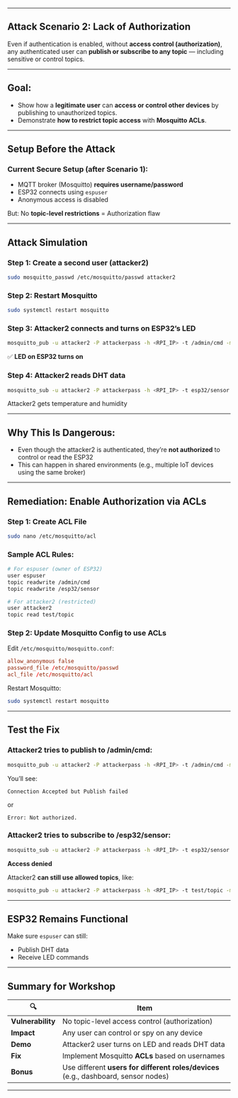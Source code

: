 

---

##  Attack Scenario 2: **Lack of Authorization**

Even if authentication is enabled, without **access control (authorization)**, any authenticated user can **publish or subscribe to any topic** — including sensitive or control topics.

---

##  Goal:

* Show how a **legitimate user** can **access or control other devices** by publishing to unauthorized topics.
* Demonstrate **how to restrict topic access** with **Mosquitto ACLs**.

---

##  Setup Before the Attack

###  Current Secure Setup (after Scenario 1):

* MQTT broker (Mosquitto) **requires username/password**
* ESP32 connects using `espuser`
* Anonymous access is disabled

But: No **topic-level restrictions** = Authorization flaw

---

##  Attack Simulation

### Step 1: Create a second user (attacker2)

```bash
sudo mosquitto_passwd /etc/mosquitto/passwd attacker2
```

###  Step 2: Restart Mosquitto

```bash
sudo systemctl restart mosquitto
```

###  Step 3: Attacker2 connects and **turns on ESP32’s LED**

```bash
mosquitto_pub -u attacker2 -P attackerpass -h <RPI_IP> -t /admin/cmd -m "on"
```

✅ **LED on ESP32 turns on**

###  Step 4: Attacker2 reads DHT data

```bash
mosquitto_sub -u attacker2 -P attackerpass -h <RPI_IP> -t esp32/sensor
```

 Attacker2 gets temperature and humidity

---

##  Why This Is Dangerous:

* Even though the attacker2 is authenticated, they’re **not authorized** to control or read the ESP32
* This can happen in shared environments (e.g., multiple IoT devices using the same broker)

---

##  Remediation: Enable Authorization via ACLs

###  Step 1: Create ACL File

```bash
sudo nano /etc/mosquitto/acl
```

###  Sample ACL Rules:

```bash
# For espuser (owner of ESP32)
user espuser
topic readwrite /admin/cmd
topic readwrite /esp32/sensor

# For attacker2 (restricted)
user attacker2
topic read test/topic
```

###  Step 2: Update Mosquitto Config to use ACLs

Edit `/etc/mosquitto/mosquitto.conf`:

```conf
allow_anonymous false
password_file /etc/mosquitto/passwd
acl_file /etc/mosquitto/acl
```

Restart Mosquitto:

```bash
sudo systemctl restart mosquitto
```

---

##  Test the Fix

###  Attacker2 tries to publish to /admin/cmd:

```bash
mosquitto_pub -u attacker2 -P attackerpass -h <RPI_IP> -t /admin/cmd -m "on"
```

You’ll see:

```
Connection Accepted but Publish failed
```

or

```
Error: Not authorized.
```

###  Attacker2 tries to subscribe to /esp32/sensor:

```bash
mosquitto_sub -u attacker2 -P attackerpass -h <RPI_IP> -t esp32/sensor
```

 **Access denied**

 Attacker2 **can still use allowed topics**, like:

```bash
mosquitto_pub -u attacker2 -P attackerpass -h <RPI_IP> -t test/topic -m "hello"
```

---

##  ESP32 Remains Functional

Make sure `espuser` can still:

* Publish DHT data
* Receive LED commands

---

##  Summary for Workshop

| 🔍                | Item                                                                                |
| ----------------- | ----------------------------------------------------------------------------------- |
| **Vulnerability** | No topic-level access control (authorization)                                       |
| **Impact**        | Any user can control or spy on any device                                           |
| **Demo**          | Attacker2 user turns on LED and reads DHT data                                       |
| **Fix**           | Implement Mosquitto **ACLs** based on usernames                                     |
| **Bonus**         | Use different **users for different roles/devices** (e.g., dashboard, sensor nodes) |

---



